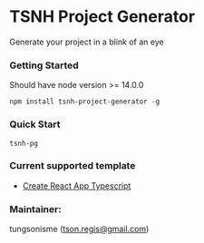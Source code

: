 # TSNH Project Generator

Generate your project in a blink of an eye

### Getting Started
Should have node version >= 14.0.0

`npm install tsnh-project-generator -g`

### Quick Start
`tsnh-pg`

### Current supported template
- [Create React App Typescript](https://github.com/tungsonisme/tsnh-project-generator/tree/1.0.2/src/templates/cra-ts)

### Maintainer: 
tungsonisme (tson.regis@gmail.com)